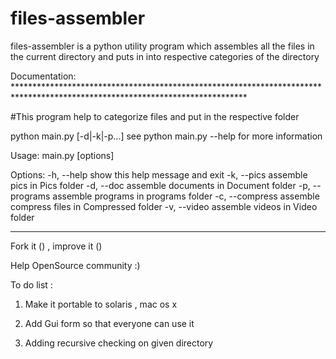 # files-assembler
files-assembler is a python utility program which assembles all the files in the current directory and puts in into respective categories of the directory 
<p>
Documentation:
*****************************************************************************************************************************

#This program help to categorize files and put in the respective folder 

python main.py [-d|-k|-p...] see python main.py --help for more information 

Usage: main.py [options]

Options:
  -h, --help      show this help message and exit
  -k, --pics      assemble pics in Pics folder
  -d, --doc       assemble documents in Document folder
  -p, --programs  assemble programs in programs folder
  -c, --compress  assemble compress files in Compressed folder
  -v, --video     assemble videos in Video folder


****************************************************************************************************************************
</p>
Fork it () , improve it ()

Help OpenSource community :) 

To do list : 
1) Make it portable to solaris , mac os x <br> 

2) Add Gui form so that everyone can use it <br> 

3) Adding recursive checking on given directory <br> 

